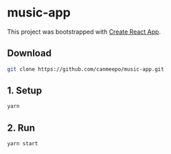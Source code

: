 # music-app
This project was bootstrapped with [Create React App](https://github.com/facebookincubator/create-react-app).

## Download 
```bash
git clone https://github.com/canmeepo/music-app.git
```
## 1. Setup
```bash
yarn
```
## 2. Run
```bash
yarn start
```